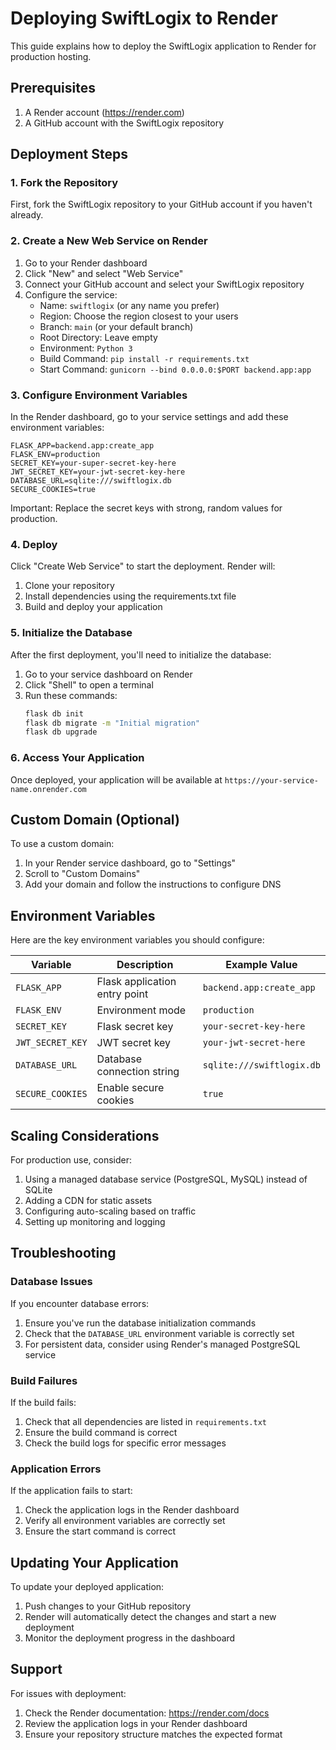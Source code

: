 # Deploying SwiftLogix to Render

This guide explains how to deploy the SwiftLogix application to Render for production hosting.

## Prerequisites

1. A Render account (https://render.com)
2. A GitHub account with the SwiftLogix repository

## Deployment Steps

### 1. Fork the Repository

First, fork the SwiftLogix repository to your GitHub account if you haven't already.

### 2. Create a New Web Service on Render

1. Go to your Render dashboard
2. Click "New" and select "Web Service"
3. Connect your GitHub account and select your SwiftLogix repository
4. Configure the service:
   - Name: `swiftlogix` (or any name you prefer)
   - Region: Choose the region closest to your users
   - Branch: `main` (or your default branch)
   - Root Directory: Leave empty
   - Environment: `Python 3`
   - Build Command: `pip install -r requirements.txt`
   - Start Command: `gunicorn --bind 0.0.0.0:$PORT backend.app:app`

### 3. Configure Environment Variables

In the Render dashboard, go to your service settings and add these environment variables:

```
FLASK_APP=backend.app:create_app
FLASK_ENV=production
SECRET_KEY=your-super-secret-key-here
JWT_SECRET_KEY=your-jwt-secret-key-here
DATABASE_URL=sqlite:///swiftlogix.db
SECURE_COOKIES=true
```

Important: Replace the secret keys with strong, random values for production.

### 4. Deploy

Click "Create Web Service" to start the deployment. Render will:

1. Clone your repository
2. Install dependencies using the requirements.txt file
3. Build and deploy your application

### 5. Initialize the Database

After the first deployment, you'll need to initialize the database:

1. Go to your service dashboard on Render
2. Click "Shell" to open a terminal
3. Run these commands:
   ```bash
   flask db init
   flask db migrate -m "Initial migration"
   flask db upgrade
   ```

### 6. Access Your Application

Once deployed, your application will be available at `https://your-service-name.onrender.com`

## Custom Domain (Optional)

To use a custom domain:

1. In your Render service dashboard, go to "Settings"
2. Scroll to "Custom Domains"
3. Add your domain and follow the instructions to configure DNS

## Environment Variables

Here are the key environment variables you should configure:

| Variable | Description | Example Value |
|----------|-------------|---------------|
| `FLASK_APP` | Flask application entry point | `backend.app:create_app` |
| `FLASK_ENV` | Environment mode | `production` |
| `SECRET_KEY` | Flask secret key | `your-secret-key-here` |
| `JWT_SECRET_KEY` | JWT secret key | `your-jwt-secret-here` |
| `DATABASE_URL` | Database connection string | `sqlite:///swiftlogix.db` |
| `SECURE_COOKIES` | Enable secure cookies | `true` |

## Scaling Considerations

For production use, consider:

1. Using a managed database service (PostgreSQL, MySQL) instead of SQLite
2. Adding a CDN for static assets
3. Configuring auto-scaling based on traffic
4. Setting up monitoring and logging

## Troubleshooting

### Database Issues

If you encounter database errors:

1. Ensure you've run the database initialization commands
2. Check that the `DATABASE_URL` environment variable is correctly set
3. For persistent data, consider using Render's managed PostgreSQL service

### Build Failures

If the build fails:

1. Check that all dependencies are listed in `requirements.txt`
2. Ensure the build command is correct
3. Check the build logs for specific error messages

### Application Errors

If the application fails to start:

1. Check the application logs in the Render dashboard
2. Verify all environment variables are correctly set
3. Ensure the start command is correct

## Updating Your Application

To update your deployed application:

1. Push changes to your GitHub repository
2. Render will automatically detect the changes and start a new deployment
3. Monitor the deployment progress in the dashboard

## Support

For issues with deployment:

1. Check the Render documentation: https://render.com/docs
2. Review the application logs in your Render dashboard
3. Ensure your repository structure matches the expected format
